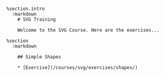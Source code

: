     %section.intro
      :markdown
        # SVG Training

        Welcome to the SVG Course. Here are the exercises...

    %section
      :markdown

        ## Simple Shapes

        * [Exercise](/courses/svg/exercises/shapes/)
